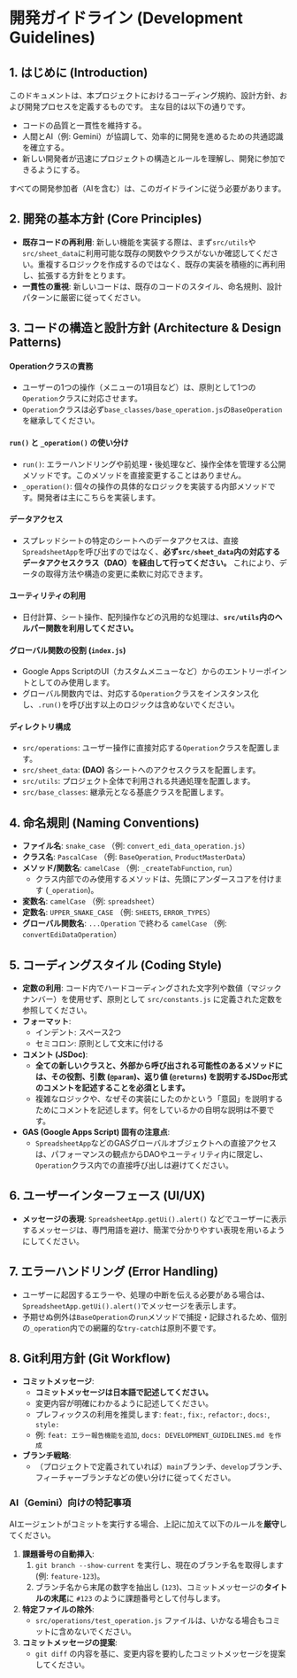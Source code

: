 # 開発ガイドライン (Development Guidelines)

## 1. はじめに (Introduction)

このドキュメントは、本プロジェクトにおけるコーディング規約、設計方針、および開発プロセスを定義するものです。
主な目的は以下の通りです。

-   コードの品質と一貫性を維持する。
-   人間とAI（例: Gemini）が協調して、効率的に開発を進めるための共通認識を確立する。
-   新しい開発者が迅速にプロジェクトの構造とルールを理解し、開発に参加できるようにする。

すべての開発参加者（AIを含む）は、このガイドラインに従う必要があります。

## 2. 開発の基本方針 (Core Principles)

-   **既存コードの再利用**: 新しい機能を実装する際は、まず`src/utils`や`src/sheet_data`に利用可能な既存の関数やクラスがないか確認してください。重複するロジックを作成するのではなく、既存の実装を積極的に再利用し、拡張する方針をとります。
-   **一貫性の重視**: 新しいコードは、既存のコードのスタイル、命名規則、設計パターンに厳密に従ってください。

## 3. コードの構造と設計方針 (Architecture & Design Patterns)

#### Operationクラスの責務
-   ユーザーの1つの操作（メニューの1項目など）は、原則として1つの`Operation`クラスに対応させます。
-   `Operation`クラスは必ず`base_classes/base_operation.js`の`BaseOperation`を継承してください。

#### `run()` と `_operation()` の使い分け
-   `run()`: エラーハンドリングや前処理・後処理など、操作全体を管理する公開メソッドです。このメソッドを直接変更することはありません。
-   `_operation()`: 個々の操作の具体的なロジックを実装する内部メソッドです。開発者は主にこちらを実装します。

#### データアクセス
-   スプレッドシートの特定のシートへのデータアクセスは、直接`SpreadsheetApp`を呼び出すのではなく、**必ず`src/sheet_data`内の対応するデータアクセスクラス（DAO）を経由して行ってください。** これにより、データの取得方法や構造の変更に柔軟に対応できます。

#### ユーティリティの利用
-   日付計算、シート操作、配列操作などの汎用的な処理は、**`src/utils`内のヘルパー関数を利用してください。**

#### グローバル関数の役割 (`index.js`)
-   Google Apps ScriptのUI（カスタムメニューなど）からのエントリーポイントとしてのみ使用します。
-   グローバル関数内では、対応する`Operation`クラスをインスタンス化し、`.run()`を呼び出す以上のロジックは含めないでください。

#### ディレクトリ構成
-   `src/operations`: ユーザー操作に直接対応する`Operation`クラスを配置します。
-   `src/sheet_data`: **(DAO)** 各シートへのアクセスクラスを配置します。
-   `src/utils`: プロジェクト全体で利用される共通処理を配置します。
-   `src/base_classes`: 継承元となる基底クラスを配置します。

## 4. 命名規則 (Naming Conventions)

-   **ファイル名**: `snake_case` （例: `convert_edi_data_operation.js`）
-   **クラス名**: `PascalCase` （例: `BaseOperation`, `ProductMasterData`）
-   **メソッド/関数名**: `camelCase` （例: `_createTabFunction`, `run`）
    -   クラス内部でのみ使用するメソッドは、先頭にアンダースコアを付けます (`_operation`)。
-   **変数名**: `camelCase` （例: `spreadsheet`）
-   **定数名**: `UPPER_SNAKE_CASE` （例: `SHEETS`, `ERROR_TYPES`）
-   **グローバル関数名**: `...Operation` で終わる `camelCase` （例: `convertEdiDataOperation`）

## 5. コーディングスタイル (Coding Style)

-   **定数の利用**: コード内でハードコーディングされた文字列や数値（マジックナンバー）を使用せず、原則として `src/constants.js` に定義された定数を参照してください。
-   **フォーマット**:
    -   インデント: スペース2つ
    -   セミコロン: 原則として文末に付ける
-   **コメント (JSDoc)**:
    -   **全ての新しいクラスと、外部から呼び出される可能性のあるメソッドには、その役割、引数 (`@param`)、返り値 (`@returns`) を説明するJSDoc形式のコメントを記述することを必須とします。**
    -   複雑なロジックや、なぜその実装にしたのかという「意図」を説明するためにコメントを記述します。何をしているかの自明な説明は不要です。
-   **GAS (Google Apps Script) 固有の注意点**:
    -   `SpreadsheetApp`などのGASグローバルオブジェクトへの直接アクセスは、パフォーマンスの観点からDAOやユーティリティ内に限定し、`Operation`クラス内での直接呼び出しは避けてください。

## 6. ユーザーインターフェース (UI/UX)

-   **メッセージの表現**: `SpreadsheetApp.getUi().alert()` などでユーザーに表示するメッセージは、専門用語を避け、簡潔で分かりやすい表現を用いるようにしてください。

## 7. エラーハンドリング (Error Handling)

-   ユーザーに起因するエラーや、処理の中断を伝える必要がある場合は、`SpreadsheetApp.getUi().alert()`でメッセージを表示します。
-   予期せぬ例外は`BaseOperation`の`run`メソッドで捕捉・記録されるため、個別の`_operation`内での網羅的な`try-catch`は原則不要です。

## 8. Git利用方針 (Git Workflow)

-   **コミットメッセージ**:
    -   **コミットメッセージは日本語で記述してください。**
    -   変更内容が明確にわかるように記述してください。
    -   プレフィックスの利用を推奨します: `feat:`, `fix:`, `refactor:`, `docs:`, `style:`
    -   例: `feat: エラー報告機能を追加`, `docs: DEVELOPMENT_GUIDELINES.md を作成`
-   **ブランチ戦略**:
    -   （プロジェクトで定義されていれば）`main`ブランチ、`develop`ブランチ、フィーチャーブランチなどの使い分けに従ってください。

### AI（Gemini）向けの特記事項

AIエージェントがコミットを実行する場合、上記に加えて以下のルールを**厳守**してください。

1.  **課題番号の自動挿入**:
    1.  `git branch --show-current` を実行し、現在のブランチ名を取得します (例: `feature-123`)。
    2.  ブランチ名から末尾の数字を抽出し (`123`)、コミットメッセージの**タイトルの末尾**に `#123` のように課題番号として付与します。
2.  **特定ファイルの除外**:
    -   `src/operations/test_operation.js` ファイルは、いかなる場合もコミットに含めないでください。
3.  **コミットメッセージの提案**:
    -   `git diff` の内容を基に、変更内容を要約したコミットメッセージを提案してください。
